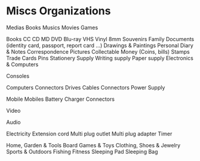 # Miscs Organizations

Medias
Books
Musics
Movies
Games

Books
CC
CD
MD
DVD
Blu-ray
VHS
Vinyl
8mm
Souvenirs
Family Documents (identity card, passport, report card ...)
Drawings & Paintings
Personal Diary & Notes
Correspondence
Pictures
Collectable
Money (Coins, bills)
Stamps
Trade Cards
Pins
Stationery Supply
Writing supply
Paper supply
Electronics & Computers

Consoles

Computers
Connectors
Drives
Cables
Connectors
Power Supply

Mobile
Mobiles
Battery
Charger
Connectors

Video

Audio

Electricity
Extension cord
Multi plug outlet
Multi plug adapter
Timer

Home, Garden & Tools
Board Games & Toys
Clothing, Shoes & Jewelry
Sports & Outdoors
Fishing
Fitness
Sleeping Pad
Sleeping Bag
